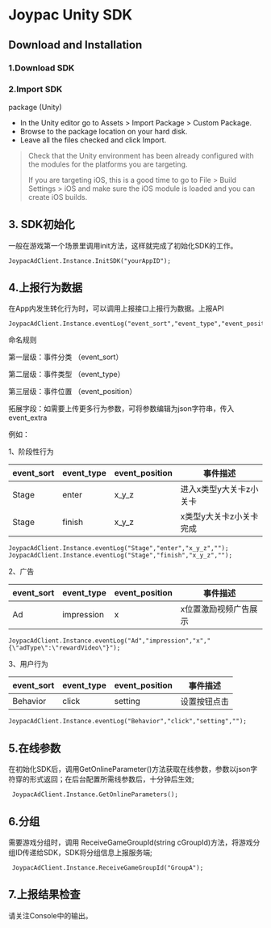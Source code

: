 # Joypac Unity SDK 
## Download and Installation
### 1.Download SDK
### 2.Import SDK
package (Unity)
* In the Unity editor go to Assets > Import Package > Custom Package.
* Browse to the package location on your hard disk.
* Leave all the files checked and click Import.


> Check that the Unity environment has been already configured with the modules for the platforms you are targeting.
>
> If you are targeting iOS, this is a good time to go to File > Build Settings > iOS and make sure the iOS module is loaded and you can create iOS builds.


## 3. SDK初始化
一般在游戏第一个场景里调用init方法，这样就完成了初始化SDK的工作。
     
    JoypacAdClient.Instance.InitSDK("yourAppID");
    
## 4.上报行为数据
在App内发生转化行为时，可以调用上报接口上报行为数据。上报API

    JoypacAdClient.Instance.eventLog("event_sort","event_type","event_position","event_extra");

命名规则

第一层级：事件分类 （event_sort）

第二层级：事件类型 （event_type）

第三层级：事件位置 （event_position）

拓展字段：如需要上传更多行为参数，可将参数编辑为json字符串，传入event_extra


例如：

1、阶段性行为

event_sort | event_type | event_position | 事件描述 
-|-|-|-
Stage|enter|x_y_z| 进入x类型y大关卡z小关卡
Stage|finish|x_y_z|x类型y大关卡z小关卡完成

    JoypacAdClient.Instance.eventLog("Stage","enter","x_y_z","");
    JoypacAdClient.Instance.eventLog("Stage","finish","x_y_z","");
    
2、广告

event_sort | event_type | event_position | 事件描述 
-|-|-|-
Ad|impression|x| x位置激励视频广告展示
  
    JoypacAdClient.Instance.eventLog("Ad","impression","x","{\"adType\":\"rewardVideo\"}");
    
3、用户行为

event_sort | event_type | event_position | 事件描述 
-|-|-|-
Behavior|click|setting| 设置按钮点击
  
    JoypacAdClient.Instance.eventLog("Behavior","click","setting","");

## 5.在线参数
在初始化SDK后，调用GetOnlineParameter()方法获取在线参数，参数以json字符穿的形式返回；在后台配置所需线参数后，十分钟后生效;

     JoypacAdClient.Instance.GetOnlineParameters();
          
## 6.分组
需要游戏分组时，调用 ReceiveGameGroupId(string cGroupId)方法，将游戏分组ID传递给SDK，SDK将分组信息上报服务端;

     JoypacAdClient.Instance.ReceiveGameGroupId("GroupA");

## 7.上报结果检查

请关注Console中的输出。
